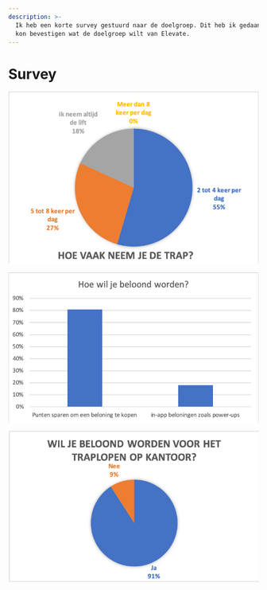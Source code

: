 ```yaml
---
description: >-
  Ik heb een korte survey gestuurd naar de doelgroep. Dit heb ik gedaan zodat ik
  kon bevestigen wat de doelgroep wilt van Elevate.
---
```


# Survey

![Afbeelding 132](../.gitbook/assets/traphoeveel.png)

![Afbeelding 133](../.gitbook/assets/beloondworden.png)

![Afbeelding 134](../.gitbook/assets/beloning.png)

